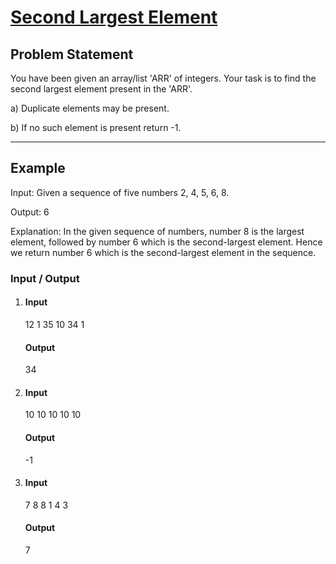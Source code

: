 # [Second Largest Element](https://www.codingninjas.com/codestudio/problems/second-largest-element-in-the-array_873375)

## Problem Statement
You have been given an array/list 'ARR' of integers. Your task is to find the second largest element present in the 'ARR'.

a) Duplicate elements may be present.

b) If no such element is present return -1.

___
## Example
Input: Given a sequence of five numbers 2, 4, 5, 6, 8.

Output:  6

Explanation:
In the given sequence of numbers, number 8 is the largest element, followed by number 6 which is the second-largest element. Hence we return number 6 which is the second-largest element in the sequence.


### Input / Output

1.  
    #### Input
    12 1 35 10 34 1

    #### Output
    34

2.  
    #### Input
    10 10 10 10 10

    #### Output
    -1

3.  
    #### Input
    7 8 8 1 4 3 

    #### Output
    7
